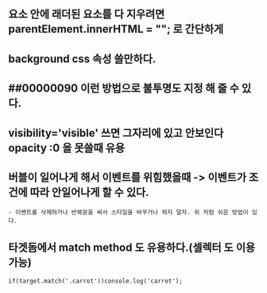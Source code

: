 ## 요소 안에 래더된 요소를 다 지우려면 parentElement.innerHTML = ""; 로 간단하게
## background css 속성 쓸만하다. 
## ##00000090 이런 방법으로 불투명도 지정 해 줄 수 있다.
## visibility='visible' 쓰면 그자리에 있고 안보인다 opacity :0 을 못쓸때 유용
## 버블이 일어나게 해서 이벤트를 위힘했을때 -> 이벤트가 조건에 따라 안일어나게 할 수 있다.
    - 이벤트를 삭제하거나 반복문을 써서 스타일을 바꾸거나 하지 말자. 위 처럼 쉬운 방법이 있다.

## 타겟돔에서 match method 도 유용하다.(셀렉터 도 이용 가능)
```
if(target.match('.carrot'))console.log('carrot');
```